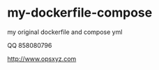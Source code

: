 # my-dockerfile-compose
my original  dockerfile and  compose yml 

QQ 858080796

http://www.opsxyz.com
